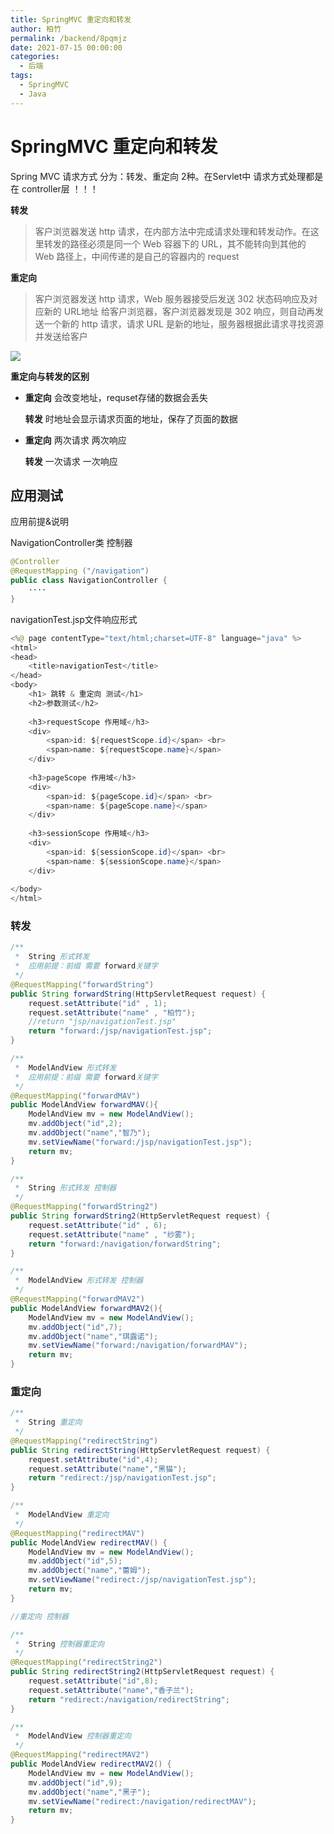 ```yaml
---
title: SpringMVC 重定向和转发
author: 柏竹
permalink: /backend/8pqmjz
date: 2021-07-15 00:00:00
categories: 
  - 后端
tags: 
  - SpringMVC
  - Java
---
```

 # SpringMVC 重定向和转发

Spring MVC 请求方式 分为：转发、重定向 2种。在Servlet中 请求方式处理都是在 controller层 ！！！

**转发**

> 客户浏览器发送 http 请求，在内部方法中完成请求处理和转发动作。在这里转发的路径必须是同一个 Web 容器下的 URL，其不能转向到其他的 Web 路径上，中间传递的是自己的容器内的 request

**重定向** 

> 客户浏览器发送 http 请求，Web 服务器接受后发送 302 状态码响应及对应新的 URL地址 给客户浏览器，客户浏览器发现是 302 响应，则自动再发送一个新的 http 请求，请求 URL 是新的地址，服务器根据此请求寻找资源并发送给客户

![](https://image.bozhu12.cc/myblog/JavaWeb/16.png)

**重定向与转发的区别**

- **重定向** 会改变地址，requset存储的数据会丢失

  **转发** 时地址会显示请求页面的地址，保存了页面的数据

- **重定向** 两次请求 两次响应

  **转发** 一次请求 一次响应

## 应用测试

应用前提&说明

NavigationController类 控制器

```java
@Controller
@RequestMapping ("/navigation")
public class NavigationController {
    ····
}
```

navigationTest.jsp文件响应形式

```java
<%@ page contentType="text/html;charset=UTF-8" language="java" %>
<html>
<head>
    <title>navigationTest</title>
</head>
<body>
    <h1> 跳转 & 重定向 测试</h1>
    <h2>参数测试</h2>
    
    <h3>requestScope 作用域</h3>
    <div>
        <span>id: ${requestScope.id}</span> <br>
        <span>name: ${requestScope.name}</span>
    </div>
    
    <h3>pageScope 作用域</h3>
    <div>
        <span>id: ${pageScope.id}</span> <br>
        <span>name: ${pageScope.name}</span>
    </div>
    
    <h3>sessionScope 作用域</h3>
    <div>
        <span>id: ${sessionScope.id}</span> <br>
        <span>name: ${sessionScope.name}</span>
    </div>
    
</body>
</html>
```

### 转发

```java
/**
 *  String 形式转发
 *  应用前提：前缀 需要 forward关键字
 */
@RequestMapping("forwardString")
public String forwardString(HttpServletRequest request) {
    request.setAttribute("id" , 1);
    request.setAttribute("name" , "柏竹");
    //return "jsp/navigationTest.jsp"
    return "forward:/jsp/navigationTest.jsp";
}
```

```java
/**
 *  ModelAndView 形式转发
 *  应用前提：前缀 需要 forward关键字
 */
@RequestMapping("forwardMAV")
public ModelAndView forwardMAV(){
    ModelAndView mv = new ModelAndView();
    mv.addObject("id",2);
    mv.addObject("name","智乃");
    mv.setViewName("forward:/jsp/navigationTest.jsp");
    return mv;
}
```

```java
/**
 *  String 形式转发 控制器
 */
@RequestMapping("forwardString2")
public String forwardString2(HttpServletRequest request) {
    request.setAttribute("id" , 6);
    request.setAttribute("name" , "纱雾");
    return "forward:/navigation/forwardString";
}
```

```java
/**
 *  ModelAndView 形式转发 控制器
 */
@RequestMapping("forwardMAV2")
public ModelAndView forwardMAV2(){
    ModelAndView mv = new ModelAndView();
    mv.addObject("id",7);
    mv.addObject("name","琪露诺");
    mv.setViewName("forward:/navigation/forwardMAV");
    return mv;
}
```

### 重定向

```java
/**
 *  String 重定向
 */
@RequestMapping("redirectString")
public String redirectString(HttpServletRequest request) {
    request.setAttribute("id",4);
    request.setAttribute("name","黑猫");
    return "redirect:/jsp/navigationTest.jsp";
}
```

```java
/**
 *  ModelAndView 重定向
 */
@RequestMapping("redirectMAV")
public ModelAndView redirectMAV() {
    ModelAndView mv = new ModelAndView();
    mv.addObject("id",5);
    mv.addObject("name","蕾姆");
    mv.setViewName("redirect:/jsp/navigationTest.jsp");
    return mv;
}
```

```java
//重定向 控制器

/**
 *  String 控制器重定向
 */
@RequestMapping("redirectString2")
public String redirectString2(HttpServletRequest request) {
    request.setAttribute("id",8);
    request.setAttribute("name","香子兰");
    return "redirect:/navigation/redirectString";
}
```

```java
/**
 *  ModelAndView 控制器重定向
 */
@RequestMapping("redirectMAV2")
public ModelAndView redirectMAV2() {
    ModelAndView mv = new ModelAndView();
    mv.addObject("id",9);
    mv.addObject("name","黑子");
    mv.setViewName("redirect:/navigation/redirectMAV");
    return mv;
}
```

